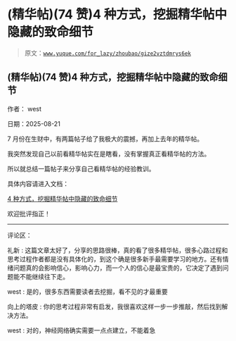 # (精华帖)(74 赞)4 种方式，挖掘精华帖中隐藏的致命细节

> 原文：[`www.yuque.com/for_lazy/zhoubao/gize2vztdmrys6ek`](https://www.yuque.com/for_lazy/zhoubao/gize2vztdmrys6ek)

## (精华帖)(74 赞)4 种方式，挖掘精华帖中隐藏的致命细节

作者： west

日期：2025-08-21

7 月份在生财中，有两篇帖子给了我极大的震撼，再加上去年的精华帖。

我突然发现自己以前看精华帖实在是瞎看，没有掌握真正看精华帖的方法。

所以就总结一篇帖子来分享自己看精华帖的经验教训。

具体内容请进入文档：

[4 种方式，挖掘精华帖中隐藏的致命细节](https://vz6cwy4ffd.feishu.cn/docx/YTjHdFXNpoYD4zxi6YZc02NNnre?from=from_copylink)

欢迎批评指正！

* * *

评论区：

礼新 : 这篇文章太好了，分享的思路很棒，真的看了很多精华帖，很多心路过程和思考过程作者都是没有具体化的，到这个确是很多新手最需要学习的地方。还有情绪问题真的会影响信心，影响心力，而一个人的信心是最宝贵的，它决定了遇到问题能不能继续往下走。

west : 是的，很多东西需要读者去挖掘，看不见的才最重要

向上的塔皮 : 你的思考过程非常有启发，我很喜欢这样一步一步推敲，然后找到解决方法。

west : 对的，神经网络确实需要一点点建立，不能着急